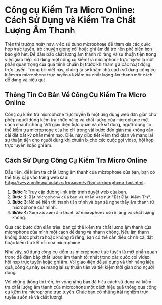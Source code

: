 Công cụ Kiểm Tra Micro Online: Cách Sử Dụng và Kiểm Tra Chất Lượng Âm Thanh
===========================================================================

Trên thị trường ngày nay, việc sử dụng microphone để tham gia các cuộc họp trực tuyến, trò chuyện giọng nói hoặc ghi âm đã trở nên phổ biến hơn bao giờ hết. Để đảm bảo chất lượng âm thanh rõ ràng và sự thuận tiện trong việc giao tiếp, sử dụng một công cụ kiểm tra microphone trực tuyến là một phần quan trọng của quá trình chuẩn bị trước khi tham gia các hoạt động trực tuyến. Trong bài viết này, chúng ta sẽ khám phá cách sử dụng công cụ kiểm tra microphone trực tuyến và kiểm tra chất lượng âm thanh một cách dễ dàng và hiệu quả.

Thông Tin Cơ Bản Về Công Cụ Kiểm Tra Micro Online
-------------------------------------------------

Công cụ kiểm tra microphone trực tuyến là một ứng dụng web đơn giản cho phép người dùng kiểm tra chức năng và chất lượng của microphone một cách nhanh chóng. Với giao diện trực quan và dễ sử dụng, người dùng có thể kiểm tra microphone của họ chỉ trong vài bước đơn giản mà không cần cài đặt bất kỳ phần mềm nào. Điều này giúp tiết kiệm thời gian và mang lại sự thuận tiện cho người dùng khi chuẩn bị cho các cuộc gọi video, hội họp trực tuyến hoặc ghi âm.

Cách Sử Dụng Công Cụ Kiểm Tra Micro Online
------------------------------------------

Đầu tiên, để kiểm tra chất lượng âm thanh của microphone của bạn, bạn có thể truy cập vào trang web sau: <https://www.onlinecalculatorsfree.com/vi/tools/microphone-test.html>.

1. **Bước 1**: Truy cập đường link trên trình duyệt web của bạn.
2. **Bước 2**: Bật microphone của bạn và nhấn vào nút "Bắt Đầu Kiểm Tra".
3. **Bước 3**: Nó sẽ hiển thị thanh tiến trình và bạn sẽ nghe thấy âm thanh từ microphone của mình.
4. **Bước 4**: Xem xét xem âm thanh từ microphone có rõ ràng và chất lượng không.

Qua các bước đơn giản trên, bạn có thể kiểm tra chất lượng âm thanh của microphone của mình một cách dễ dàng và nhanh chóng. Nếu âm thanh không được phát ra hoặc không rõ ràng, bạn có thể cần điều chỉnh cài đặt hoặc kiểm tra kết nối của microphone.

Như vậy, sử dụng công cụ kiểm tra microphone trực tuyến là một phần quan trọng để đảm bảo chất lượng âm thanh tốt nhất trong các cuộc gọi video, hội họp trực tuyến hoặc ghi âm. Với giao diện dễ sử dụng và tính năng hiệu quả, công cụ này sẽ mang lại sự thuận tiện và tiết kiệm thời gian cho người dùng.

Với những thông tin trên, hy vọng rằng bạn đã hiểu cách sử dụng và kiểm tra chất lượng âm thanh của microphone một cách hiệu quả thông qua công cụ kiểm tra microphone trực tuyến. Chúc bạn có những trải nghiệm trực tuyến suôn sẻ và chất lượng!